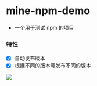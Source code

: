 # mine-npm-demo

- 一个用于测试 npm 的项目

### 特性

- [x] 自动发布版本
- [x] 根据不同的版本号发布不同的版本

<img src="https://shields.io/github/v/release/biaov/wordpress.svg?logo=github&label=version" />
